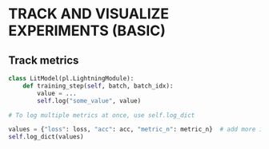 # TRACK AND VISUALIZE EXPERIMENTS (BASIC)

## Track metrics

```python
class LitModel(pl.LightningModule):
    def training_step(self, batch, batch_idx):
        value = ...
        self.log("some_value", value)

# To log multiple metrics at once, use self.log_dict

values = {"loss": loss, "acc": acc, "metric_n": metric_n}  # add more items if needed
self.log_dict(values)


```
